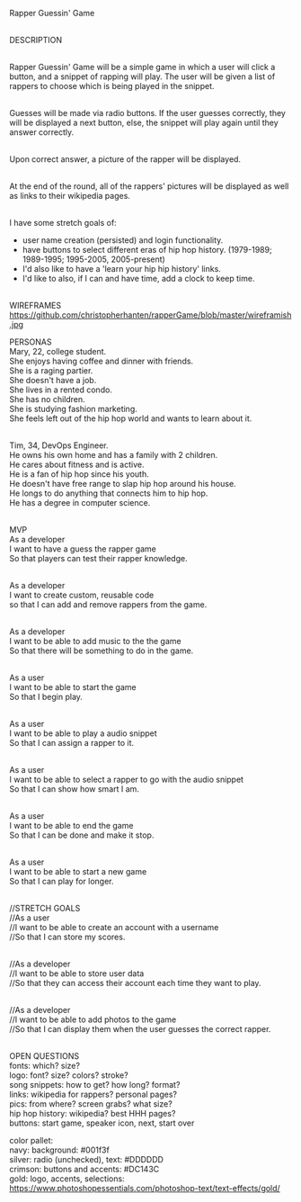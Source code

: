 Rapper Guessin' Game</br></br>

DESCRIPTION</br></br>

Rapper Guessin' Game will be a simple game in which a user will click a button, and a snippet of rapping will play. The user will be given a list of rappers to choose which is being played in the snippet.</br></br>

Guesses will be made via radio buttons. If the user guesses correctly, they will be displayed a next button, else, the snippet will play again until they answer correctly.</br></br>

Upon correct answer, a picture of the rapper will be displayed.</br></br>

At the end of the round, all of the rappers' pictures will be displayed as well as links to their wikipedia pages.</br></br>

I have some stretch goals of:</br>
- user name creation (persisted) and login functionality.</br>
- have buttons to select different eras of hip hop history. (1979-1989; 1989-1995; 1995-2005, 2005-present)</br>
- I'd also like to have a 'learn your hip hip history' links.</br>
- I'd like to also, if I can and have time, add a clock to keep time.</br></br>

WIREFRAMES</br> https://github.com/christopherhanten/rapperGame/blob/master/wireframish.jpg

PERSONAS</br>
Mary, 22, college student.</br>
She enjoys having coffee and dinner with friends.</br>
She is a raging partier.</br>
She doesn't have a job.</br>
She lives in a rented condo.</br>
She has no children.</br>
She is studying fashion marketing.</br>
She feels left out of the hip hop world and wants to learn about it.</br></br>

Tim, 34, DevOps Engineer.</br>
He owns his own home and has a family with 2 children.</br>
He cares about fitness and is active.</br>
He is a fan of hip hop since his youth.</br>
He doesn't have free range to slap hip hop around his house.</br>
He longs to do anything that connects him to hip hop.</br>
He has a degree in computer science.</br></br>

MVP</br>
As a developer</br>
I want to have a guess the rapper game</br>
So that players can test their rapper knowledge.</br></br>

As a developer</br>
I want to create custom, reusable code</br>
so that I can add and remove rappers from the game.</br></br>

As a developer</br>
I want to be able to add music to the the game</br>
So that there will be something to do in the game.</br></br>

As a user</br>
I want to be able to start the game</br>
So that I begin play.</br></br>

As a user</br>
I want to be able to play a audio snippet</br>
So that I can assign a rapper to it.</br></br>

As a user</br>
I want to be able to select a rapper to go with the audio snippet</br>
So that I can show how smart I am.</br></br>

As a user</br>
I want to be able to end the game</br>
So that I can be done and make it stop.</br></br>

As a user</br>
I want to be able to start a new game</br>
So that I can play for longer.</br></br>

//STRETCH GOALS</br>
//As a user</br>
//I want to be able to create an account with a username</br>
//So that I can store my scores.</br></br>

//As a developer</br>
//I want to be able to store user data</br>
//So that they can access their account each time they want to play.</br></br>

//As a developer</br>
//I want to be able to add photos to the game</br>
//So that I can display them when the user guesses the correct rapper.</br></br>

OPEN QUESTIONS</br>
fonts: which? size?</br>
logo: font? size? colors? stroke?</br>
song snippets: how to get? how long? format?</br>
links: wikipedia for rappers? personal pages?</br>
pics: from where? screen grabs? what size?</br>
hip hop history: wikipedia? best HHH pages?</br>
buttons: start game, speaker icon, next, start over</br>

color pallet:</br>
navy: background: #001f3f</br>
silver: radio (unchecked), text: #DDDDDD</br>
crimson: buttons and accents: #DC143C</br>
gold: logo, accents, selections:</br> https://www.photoshopessentials.com/photoshop-text/text-effects/gold/</br>
